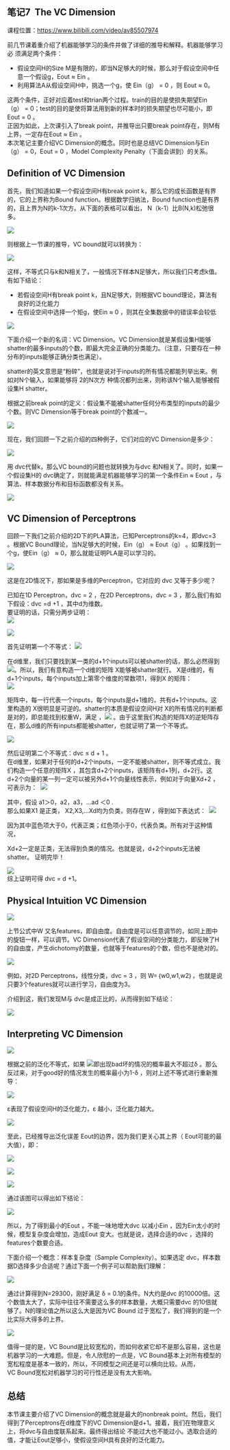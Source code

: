 ## 笔记7 ­­ The VC Dimension
课程位置：https://www.bilibili.com/video/av85507974  

前几节课着重介绍了机器能够学习的条件并做了详细的推导和解释。机器能够学习必
须满足两个条件：  
- 假设空间H的Size M是有限的，即当N足够大的时候，那么对于假设空间中任意一个假设g，Eout ≈ Ein 。  
- 利用算法A从假设空间H中，挑选一个g，使 Ein（g） = 0 ，则 Eout ≈ 0。  

这两个条件，正好对应着test和trian两个过程。train的目的是使损失期望Ein（g） = 0；test的目的是使将算法用到新的样本时的损失期望也尽可能小，即Eout = 0 。  
正因为如此，上次课引入了break point，并推导出只要break point存在，则M有上界，一定存在Eout ≈ Ein 。  
本次笔记主要介绍VC Dimension的概念。同时也是总结VC Dimension与Ein（g） = 0，Eout = 0 ，Model Complexity Penalty（下面会讲到）的关系。  

## Definition of VC Dimension  

首先，我们知道如果一个假设空间H有break point k，那么它的成长函数是有界的，它的上界称为Bound function。根据数学归纳法，Bound function也是有界的，且上界为N的k-1次方。从下面的表格可以看出， N（k-1）比B(N,k)松弛很多。  

![](assets/markdown-img-paste-20200318092329431.png)  

则根据上一节课的推导，VC bound就可以转换为：  

![](assets/markdown-img-paste-20200318092412853.png)  

这样，不等式只与k和N相关了，一般情况下样本N足够大，所以我们只考虑k值。有如下结论：  
- 若假设空间H有break point k，且N足够大，则根据VC bound理论，算法有良好的泛化能力  
- 在假设空间中选择一个矩g，使Ein ≈ 0 ，则其在全集数据中的错误率会较低  

![](assets/markdown-img-paste-20200318092510556.png)  

下面介绍一个新的名词：VC Dimension。VC Dimension就是某假设集H能够shatter的最多inputs的个数，即最大完全正确的分类能力。（注意，只要存在一种分布的inputs能够正确分类也满足）。  

shatter的英文意思是“粉碎”，也就是说对于inputs的所有情况都能列举出来。例如对N个输入，如果能够将 2的N次方 种情况都列出来，则称该N个输入能够被假设集H shatter。

根据之前break point的定义：假设集不能被shatter任何分布类型的inputs的最少个数。则VC Dimension等于break point的个数减一。  

![](assets/markdown-img-paste-20200318092628918.png)  

现在，我们回顾一下之前介绍的四种例子，它们对应的VC Dimension是多少：  

![](assets/markdown-img-paste-2020031809270453.png)  

用 dvc代替k，那么VC bound的问题也就转换为与dvc 和N相关了。同时，如果一个假设集H的 dvc确定了，则就能满足机器能够学习的第一个条件Ein ≈ Eout ，与算法、样本数据分布和目标函数都没有关系。  

![](assets/markdown-img-paste-20200318092829235.png)  

## VC Dimension of Perceptrons

回顾一下我们之前介绍的2D下的PLA算法，已知Perceptrons的k=4，即dvc=3 。根据VC Bound理论，当N足够大的时候，Ein（g） ≈ Eout（g） 。如果找到一个g，使Ein（g） ≈ 0，那么就能证明PLA是可以学习的。  

![](assets/markdown-img-paste-20200318093028122.png)  

这是在2D情况下，那如果是多维的Perceptron，它对应的 dvc 又等于多少呢？  

已知在1D Perceptron，dvc = 2 ，在2D Perceptrons，dvc = 3 ，那么我们有如下假设：dvc =d +1 ，其中d为维数。  
要证明的话，只需分两步证明：  
![](assets/markdown-img-paste-20200318104805474.png)  

![](assets/markdown-img-paste-20200318104826947.png)  

首先证明第一个不等式： ![](assets/markdown-img-paste-20200318104849518.png)  

在d维里，我们只要找到某一类的d+1个inputs可以被shatter的话，那么必然得到![](assets/markdown-img-paste-20200318104914618.png)。所以，我们有意构造一个d维的矩阵 X能够被shatter就行。 X是d维的，有d+1个inputs，每个inputs加上第零个维度的常数项1，得到X 的矩阵：  
![](assets/markdown-img-paste-20200318104939995.png)  

矩阵中，每一行代表一个inputs，每个inputs是d+1维的，共有d+1个inputs。这里构造的 X很明显是可逆的。shatter的本质是假设空间H对 X的所有情况的判断都是对的，即总能找到权重W，满足 ，![](assets/markdown-img-paste-20200318105035660.png) 。由于这里我们构造的矩阵X的逆矩阵存在，那么d维的所有inputs都能被shatter，也就证明了第一个不等式。  

![](assets/markdown-img-paste-20200318105057597.png)  

然后证明第二个不等式：dvc ≤ d + 1 。  
在d维里，如果对于任何的d+2个inputs，一定不能被shatter，则不等式成立。我们构造一个任意的矩阵X ，其包含d+2个inputs，该矩阵有d+1列，d+2行。这d+2个向量的某一列一定可以被另外d+1个向量线性表示，例如对于向量Xd+2 ，可表示为： 
![](assets/markdown-img-paste-20200318105235763.png)  

其中，假设 a1＞0，a2，a3，...ad ＜0 .  
那么如果X1 是正类， X2,X3,...Xd均为负类，则存在W ，得到如下表达式： 
![](assets/markdown-img-paste-20200318105406707.png)  

因为其中蓝色项大于0，代表正类；红色项小于0，代表负类。所有对于这种情况，  

Xd+2一定是正类，无法得到负类的情况。也就是说，d+2个inputs无法被shatter。
证明完毕！  

![](assets/markdown-img-paste-20200318105440631.png)  
综上证明可得 dvc = d +1。  

## Physical Intuition VC Dimension

![](assets/markdown-img-paste-20200318105522820.png)  

上节公式中W 又名features，即自由度。自由度是可以任意调节的，如同上图中的旋钮一样，可以调节。VC Dimension代表了假设空间的分类能力，即反映了H的自由度，产生dichotomy的数量，也就等于features的个数，但也不是绝对的。  

![](assets/markdown-img-paste-20200318105611963.png)  

例如，对2D Perceptrons，线性分类，dvc = 3 ，则 W=｛w0,w1,w2｝，也就是说只要3个features就可以进行学习，自由度为3。

介绍到这，我们发现M与 dvc是成正比的，从而得到如下结论：  

![](assets/markdown-img-paste-20200318105735449.png)  

## Interpreting VC Dimension

![](assets/markdown-img-paste-20200318105757968.png)  

根据之前的泛化不等式，如果 ![](assets/markdown-img-paste-20200318105827563.png)即出现bad坏的情况的概率最大不超过δ 。那么反过来，对于good好的情况发生的概率最小为1-δ ，则对上述不等式进行重新推导：  

![](assets/markdown-img-paste-2020031811002512.png)  

ε表现了假设空间H的泛化能力，ε 越小，泛化能力越大。  

![](assets/markdown-img-paste-20200318110150537.png)  

至此，已经推导出泛化误差 Eout的边界，因为我们更关心其上界（ Eout可能的最大值），即：  

![](assets/markdown-img-paste-20200318110230825.png)  

![](assets/markdown-img-paste-20200318110246804.png)  

![](assets/markdown-img-paste-2020031811025439.png)  

通过该图可以得出如下结论：  

![](assets/markdown-img-paste-20200318110317879.png)  

所以，为了得到最小的Eout ，不能一味地增大dvc 以减小Ein ，因为Ein太小的时候，模型复杂度会增加，造成Eout 变大。也就是说，选择合适的dvc ，选择的features个数要合适。  

下面介绍一个概念：样本复杂度（Sample Complexity）。如果选定 dvc，样本数据D选择多少合适呢？通过下面一个例子可以帮助我们理解：  

![](assets/markdown-img-paste-2020031811050175.png)  

通过计算得到N=29300，刚好满足 δ = 0.1的条件。N大约是dvc 的10000倍。这个数值太大了，实际中往往不需要这么多的样本数量，大概只需要dvc 的10倍就够了。N的理论值之所以这么大是因为VC Bound 过于宽松了，我们得到的是一个比实际大得多的上界。  

![](assets/markdown-img-paste-20200318110620752.png)  

值得一提的是，VC Bound是比较宽松的，而如何收紧它却不是那么容易，这也是机器学习的一大难题。但是，令人欣慰的一点是，VC Bound基本上对所有模型的宽松程度是基本一致的，所以，不同模型之间还是可以横向比较。从而，VC Bound宽松对机器学习的可行性还是没有太大影响。  

## 总结

本节课主要介绍了VC Dimension的概念就是最大的non­break point。然后，我们得到了Perceptrons在d维度下的VC Dimension是d+1。接着，我们在物理意义上，将dvc与自由度联系起来。最终得出结论 不能过大也不能过小。选取合适的值，才能让Eout足够小，使假设空间H具有良好的泛化能力。  
